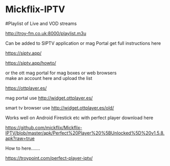 # Mickflix-IPTV

#Playlist of Live and VOD streams

http://troy-fm.co.uk:8000/playlist.m3u


Can be added to SIPTV application or mag Portal get full instructions here

https://siptv.app/

https://siptv.app/howto/

or the ott mag portal for mag boxes or web browsers  
make an account here and upload the list

https://ottplayer.es/

mag portal use http://widget.ottplayer.es/

smart tv browser use http://widget.ottplayer.es/old/

Works well on Android Firestick etc with perfect player download here

https://github.com/mickflix/Mickflix-IPTV/blob/master/apk/Perfect%20Player%20%5BUnlocked%5D%20v1.5.8.apk?raw=true

How to here.......

https://troypoint.com/perfect-player-iptv/






